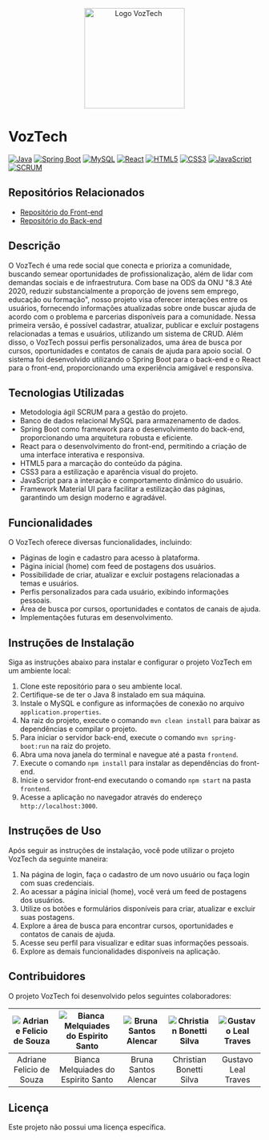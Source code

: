 <p align="center">
  <img src="https://ik.imagekit.io/projetovoztech/VozTech-bg.png?updatedAt=1685462311291" alt="Logo VozTech" width="200"/>
</p>

# VozTech

[![Java](https://img.shields.io/badge/Java-8-blue)](https://www.java.com/)
[![Spring Boot](https://img.shields.io/badge/Spring%20Boot-2.5.2-green)](https://spring.io/projects/spring-boot)
[![MySQL](https://img.shields.io/badge/MySQL-8.0.23-blue)](https://www.mysql.com/)
[![React](https://img.shields.io/badge/React-17.0.2-blue)](https://reactjs.org/)
[![HTML5](https://img.shields.io/badge/HTML5-valid-blue)](https://developer.mozilla.org/en-US/docs/Web/Guide/HTML/HTML5)
[![CSS3](https://img.shields.io/badge/CSS3-valid-blue)](https://developer.mozilla.org/en-US/docs/Archive/CSS3)
[![JavaScript](https://img.shields.io/badge/JavaScript-valid-blue)](https://developer.mozilla.org/en-US/docs/Web/JavaScript)
[![SCRUM](https://img.shields.io/badge/SCRUM-Agil-orange)](https://www.scrum.org/)

## Repositórios Relacionados

- [Repositório do Front-end](https://github.com/projeto63/FrontEnd-VozTech)
- [Repositório do Back-end](https://github.com/projeto63/VozTech)

## Descrição

O VozTech é uma rede social que conecta e prioriza a comunidade, buscando semear oportunidades de profissionalização, além de lidar com demandas sociais e de infraestrutura. Com base na ODS da ONU "8.3 Até 2020, reduzir substancialmente a proporção de jovens sem emprego, educação ou formação", nosso projeto visa oferecer interações entre os usuários, fornecendo informações atualizadas sobre onde buscar ajuda de acordo com o problema e parcerias disponíveis para a comunidade. Nessa primeira versão, é possível cadastrar, atualizar, publicar e excluir postagens relacionadas a temas e usuários, utilizando um sistema de CRUD. Além disso, o VozTech possui perfis personalizados, uma área de busca por cursos, oportunidades e contatos de canais de ajuda para apoio social. O sistema foi desenvolvido utilizando o Spring Boot para o back-end e o React para o front-end, proporcionando uma experiência amigável e responsiva.

## Tecnologias Utilizadas

- Metodologia ágil SCRUM para a gestão do projeto.
- Banco de dados relacional MySQL para armazenamento de dados.
- Spring Boot como framework para o desenvolvimento do back-end, proporcionando uma arquitetura robusta e eficiente.
- React para o desenvolvimento do front-end, permitindo a criação de uma interface interativa e responsiva.
- HTML5 para a marcação do conteúdo da página.
- CSS3 para a estilização e aparência visual do projeto.
- JavaScript para a interação e comportamento dinâmico do usuário.
- Framework Material UI para facilitar a estilização das páginas, garantindo um design moderno e agradável.

## Funcionalidades

O VozTech oferece diversas funcionalidades, incluindo:

- Páginas de login e cadastro para acesso à plataforma.
- Página inicial (home) com feed de postagens dos usuários.
- Possibilidade de criar, atualizar e excluir postagens relacionadas a temas e usuários.
- Perfis personalizados para cada usuário, exibindo informações pessoais.
- Área de busca por cursos, oportunidades e contatos de canais de ajuda.
- Implementações futuras em desenvolvimento.

## Instruções de Instalação

Siga as instruções abaixo para instalar e configurar o projeto VozTech em um ambiente local:

1. Clone este repositório para o seu ambiente local.
2. Certifique-se de ter o Java 8 instalado em sua máquina.
3. Instale o MySQL e configure as informações de conexão no arquivo `application.properties`.
4. Na raiz do projeto, execute o comando `mvn clean install` para baixar as dependências e compilar o projeto.
5. Para iniciar o servidor back-end, execute o comando `mvn spring-boot:run` na raiz do projeto.
6. Abra uma nova janela do terminal e navegue até a pasta `frontend`.
7. Execute o comando `npm install` para instalar as dependências do front-end.
8. Inicie o servidor front-end executando o comando `npm start` na pasta `frontend`.
9. Acesse a aplicação no navegador através do endereço `http://localhost:3000`.

## Instruções de Uso

Após seguir as instruções de instalação, você pode utilizar o projeto VozTech da seguinte maneira:

1. Na página de login, faça o cadastro de um novo usuário ou faça login com suas credenciais.
2. Ao acessar a página inicial (home), você verá um feed de postagens dos usuários.
3. Utilize os botões e formulários disponíveis para criar, atualizar e excluir suas postagens.
4. Explore a área de busca para encontrar cursos, oportunidades e contatos de canais de ajuda.
5. Acesse seu perfil para visualizar e editar suas informações pessoais.
6. Explore as demais funcionalidades disponíveis na aplicação.

## Contribuidores

O projeto VozTech foi desenvolvido pelos seguintes colaboradores:

| ![Adriane Felicio de Souza](https://avatars.githubusercontent.com/u/104842262?v=4) | ![Bianca Melquiades do Espirito Santo](https://avatars.githubusercontent.com/u/127569557?v=4) | ![Bruna Santos Alencar](https://avatars.githubusercontent.com/u/127234605?v=4) | ![Christian Bonetti Silva](https://avatars.githubusercontent.com/u/105250514?v=4) | ![Gustavo Leal Traves](https://avatars.githubusercontent.com/u/123138088?v=4) |
| :------------------------------------------------: | :---------------------------------------------------------: | :----------------------------------------: | :------------------------------------------------: | :-----------------------------------------: |
|           Adriane Felicio de Souza                 |              Bianca Melquiades do Espirito Santo              |             Bruna Santos Alencar             |               Christian Bonetti Silva               |             Gustavo Leal Traves              |

## Licença

Este projeto não possui uma licença específica.
